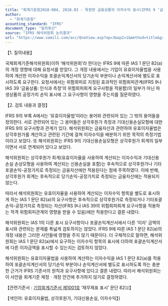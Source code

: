```yaml
---
title: "회계기준원2018-004, 2018.03 - 특정한 금융상품의 이자수익 표시(IFRS 9 ‘금융상품’, IAS 1 ‘재무제표 표시’)"
author:
  - "회계기준원"
acounting_standard: "IFRS"
document_type: "질의회신"
source: "IFRS 해석위원회 논의결과"
url: "https://www.samili.com/acc/QnaView.asp?op=3&op2=1&method=title&group=2123-15;1&orgcode=2&searchword=&page=7&code=%ED%9A%8C%EA%B3%84%EA%B8%B0%EC%A4%80%EC%9B%902018%2D004%3A20180331"
---
```

【1. 질의내용】

국제회계기준해석위원회(이하 ‘해석위원회’라 한다)는 IFRS 9에 따른 IAS 1 문단 82(a)의 개정 영향에 대해 요청서를 받았다. 그 개정 내용에서는 기업이 유효이자율법을 사용하여 계산한 이자수익을 포괄손익계산서의 당기손익 부분이나 손익계산서에 별도로 표시하도록 요구한다. 요청서에서는 위험회피로 지정된 효과적인 위험회피관계(IFRS 9나 IAS 39 ‘금융상품: 인식과 측정’의 위험회피회계 요구사항을 적용함)의 일부가 아닌 파생상품의 공정가치 손익 표시에 그 요구사항이 영향을 주는지를 질문하였다.

  

【2. 검토 내용과 결정】

IFRS 9의 부록 A에서는 ‘유효이자율법’이라는 용어와 관련되어 있는 그 밖의 용어들을 정의한다. 서로 관련되어 있는 그 용어들은 상각후원가 측정과 기대신용손실모형에 대한 IFRS 9의 요구사항과 관계가 있다. 해석위원회는 금융자산과 관련하여 유효이자율법은 상각후원가를 계산하고 관련된 기간에 걸쳐 이자수익을 배분하기 위한 목적의 측정기법이라고 보았다. 또 해석위원회는 IFRS 9의 기대신용손실모형은 상각후원가 회계의 일부이면서 서로 연계되어 있다고 보았다.

해석위원회는 상각후원가 회계(유효이자율을 사용하여 계산되는 이자수익과 기대신용손실 손상모형을 사용하여 계산되는 신용손실을 포함)는 후속적으로 상각후원가나 기타포괄손익-공정가치로 측정되는 금융자산에만 적용된다는 점에 주목하였다. 이에 반해, 상각후원가 회계는 후속적으로 당기손익-공정가치로 측정되는 금융자산에는 적용되지 않는다.

따라서 해석위원회는 유효이자율을 사용하여 계산되는 이자수익 항목을 별도로 표시하게 하는 IAS 1 문단 82(a)의 요구사항은 후속적으로 상각후원가로 측정되거나 기타포괄손익-공정가치로 측정되는 자산(IFRS 9나 IAS 39의 위험회피회계 요구사항을 적용하는 적격 위험회피관계의 영향을 받을 수 있음)에만 적용한다고 결론 내렸다.

해석위원회는 IAS 1의 다른 표시 요구사항이나 포괄손익계산서에서 다른 ‘이자’ 금액의 표시와 관련되는 문제를 폭넓게 검토하지는 않았다. IFRS 9에 따른 IAS 1 문단 82(a)의 개정 내용은 그러한 사안들에 영향을 주지 않기 때문이다. 더 구체적으로 말하면, 해석위원회는 IAS 1 문단 82(a)에서 요구하는 이자수익 항목의 표시에 더하여 포괄손익계산서에 다른 이자금액을 표시할 수 있는지는 검토하지 않았다.

해석위원회는 유효이자율법을 사용하여 계산하는 이자수익을 IAS 1 문단 82(a)를 적용하여 포괄손익계산서의 당기손익 부분이나 손익계산서에 별도로 표시하도록 하는 충분한 근거가 IFRS 기준서의 원칙과 요구사항에 있다고 결론 내렸다. 따라서 해석위원회는 이 사안을 회계기준 제정ㆍ개정 안건에 추가하지 않기로 결정하였다.

  

【관련기준서 : [기업회계기준서 제1001호](https://www.samili.com/acc/) ‘재무제표 표시’ 문단 82⑴】

【색인어: 유효이자율법, 상각후원가, 기대신용손실, 이자수익】}